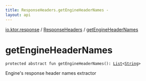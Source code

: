 ```yaml
---
title: ResponseHeaders.getEngineHeaderNames - 
layout: api
---
```


<div class='api-docs-breadcrumbs'><a href="../index.html">io.ktor.response</a> / <a href="index.html">ResponseHeaders</a> / <a href="./get-engine-header-names.html">getEngineHeaderNames</a></div>

# getEngineHeaderNames

<div class="signature"><code><span class="keyword">protected</span> <span class="keyword">abstract</span> <span class="keyword">fun </span><span class="identifier">getEngineHeaderNames</span><span class="symbol">(</span><span class="symbol">)</span><span class="symbol">: </span><a href="https://kotlinlang.org/api/latest/jvm/stdlib/kotlin.collections/-list/index.html"><span class="identifier">List</span></a><span class="symbol">&lt;</span><a href="https://kotlinlang.org/api/latest/jvm/stdlib/kotlin/-string/index.html"><span class="identifier">String</span></a><span class="symbol">&gt;</span></code></div>

Engine's response header names extractor

